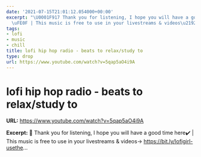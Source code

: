 ```yaml
---
date: '2021-07-15T21:01:12.054000+00:00'
excerpt: "\U0001F917 Thank you for listening, I hope you will have a good time here\u2714\
  \uFE0F | This music is free to use in your livestreams & videos\u2192  https://bit.ly/lofigirl-usethe..."
tags:
- lofi
- music
- chill
title: lofi hip hop radio - beats to relax/study to
type: drop
url: https://www.youtube.com/watch?v=5qap5aO4i9A
---
```


# lofi hip hop radio - beats to relax/study to

**URL:** https://www.youtube.com/watch?v=5qap5aO4i9A

**Excerpt:** 🤗 Thank you for listening, I hope you will have a good time here✔️ | This music is free to use in your livestreams & videos→  https://bit.ly/lofigirl-usethe...
